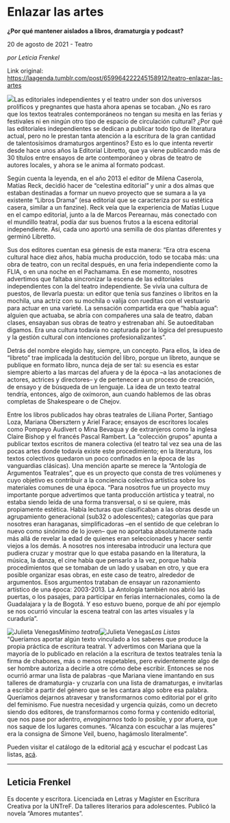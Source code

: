 # Enlazar las artes

**¿Por qué mantener aislados a libros, dramaturgia y podcast?**

20 de agosto de 2021 - Teatro

_por Leticia Frenkel_

Link original: https://laagenda.tumblr.com/post/659964222245158912/teatro-enlazar-las-artes

![](https://64.media.tumblr.com/37467164aafe0d3fc36abae300859236/626d762177263bbd-9e/s500x750/e9c9813f828af139a8c761a07feac5086e6758b3.jpg)Las editoriales independientes y el teatro under son dos universos prolíficos y pregnantes que hasta ahora apenas se tocaban. ¿No es raro que los textos teatrales contemporáneos no tengan su mesita en las ferias y festivales ni en ningún otro tipo de espacio de circulación cultural? ¿Por qué las editoriales independientes se dedican a publicar todo tipo de literatura actual, pero no le prestan tanta atención a la escritura de la gran cantidad de talentosísimos dramaturgos argentinos? Esto es lo que intenta revertir desde hace unos años la Editorial Libretto, que ya viene publicando más de 30 títulos entre ensayos de arte contemporáneo y obras de teatro de autores locales, y ahora se le anima al formato podcast.   


Según cuenta la leyenda, en el año 2013 el editor de Milena Caserola, Matías Reck, decidió hacer de “celestina editorial” y unir a dos almas que estaban destinadas a formar un nuevo proyecto que se sumara a la ya existente “Libros Drama” (esa editorial que se caracteriza por su estética casera, similar a un fanzine). Reck veía que la experiencia de Matías Luque en el campo editorial, junto a la de Marcos Perearnau, más conectado con el mundillo teatral, podía dar sus buenos frutos a la escena editorial independiente. Así, cada uno aportó una semilla de dos plantas diferentes y germinó Libretto. 

Sus dos editores cuentan esa génesis de esta manera: “Era otra escena cultural hace diez años, había mucha producción, todo se tocaba más: una obra de teatro, con un recital después, en una feria independiente como la FLIA, o en una noche en el Pachamama. En ese momento, nosotres advertimos que faltaba sincronizar la escena de las editoriales independientes con la del teatro independiente. Se vivía una cultura de puestos, de llevarla puesta: un editor que tenía sus fanzines o libritos en la mochila, una actriz con su mochila o valija con rueditas con el vestuario para actuar en una varieté. La sensación compartida era que “había agua”: alguien que actuaba, se abría con compañeres una sala de teatro, daban clases, ensayaban sus obras de teatro y estrenaban ahí. Se autoeditaban digamos. Era una cultura todavía no capturada por la lógica del presupuesto y la gestión cultural con intenciones profesionalizantes”.

Detrás del nombre elegido hay, siempre, un concepto. Para ellos, la idea de “libreto” trae implicada la destitución del libro, porque un libreto, aunque se publique en formato libro, nunca deja de ser tal: su esencia es estar siempre abierto a las marcas del afuera y de la época –a las anotaciones de actores, actrices y directores– y de pertenecer a un proceso de creación, de ensayo y de búsqueda de un lenguaje. La idea de un texto teatral tendría, entonces, algo de oxímoron, aun cuando hablemos de las obras completas de Shakespeare o de Chejov.

Entre los libros publicados hay obras teatrales de Liliana Porter, Santiago Loza, Mariana Obersztern y Ariel Farace; ensayos de escritores locales como Pompeyo Audivert o Mina Bevaqua y de extranjeros como la inglesa Claire Bishop y el francés Pascal Rambert. La “colección grupos” apunta a publicar textos escritos de manera colectiva (el teatro tal vez sea una de las pocas artes donde todavía existe este procedimiento; en la literatura, los textos colectivos quedaron un poco confinados en la época de las vanguardias clásicas). Una mención aparte se merece la “Antología de Argumentos Teatrales”, que es un proyecto que consta de tres volúmenes y cuyo objetivo es contribuir a la conciencia colectiva artística sobre los materiales comunes de una época. “Para nosotros fue un proyecto muy importante porque advertimos que tanta producción artística y teatral, no estaba siendo leída de una forma transversal, o si se quiere, más propiamente estética. Había lecturas que clasificaban a las obras desde un agrupamiento generacional (sub32 o adolescentes); categorías que para nosotres eran haraganas, simplificadoras –en el sentido de que celebran lo nuevo como sinónimo de lo joven– que no aportaba absolutamente nada más allá de revelar la edad de quienes eran seleccionades y hacer sentir viejos a los demás. A nosotres nos interesaba introducir una lectura que pudiera cruzar y mostrar que lo que estaba pasando en la literatura, la música, la danza, el cine había que pensarlo a la vez, porque había procedimientos que se tomaban de un lado y usaban en otro, y que era posible organizar esas obras, en este caso de teatro, alrededor de argumentos. Esos argumentos trataban de ensayar un razonamiento artístico de una época: 2003-2013. La Antología también nos abrió las puertas, o los pasajes, para participar en ferias internacionales, como la de Guadalajara y la de Bogotá. Y eso estuvo bueno, porque de ahí por ejemplo se nos ocurrió vincular la escena teatral con las artes visuales y la curaduría”. 

![Julieta Venegas](https://64.media.tumblr.com/331cee5e8ebed50dccdadc2d8f06052c/626d762177263bbd-98/s250x400/de2f1f3dd7b5e52b768ca43ee7e41235d851510a.jpg)*Mínimo teatral*![Julieta Venegas](https://64.media.tumblr.com/aae09d2cca955c7799f9840ca2e342f1/626d762177263bbd-25/s250x400/f6275e2a2d6c9b819c5c1c525701054564a2b064.jpg)*Las Listas*  
 “Queríamos aportar algún texto vinculado a los saberes que produce la propia práctica de escritura teatral. Y advertimos con Mariana que la mayoría de lo publicado en relación a la escritura de textos teatrales tenía la firma de chabones, más o menos respetables, pero evidentemente algo de ser hombre autoriza a decirle a otre cómo debe escribir. Entonces se nos ocurrió armar una lista de palabras -que Mariana viene imantando en sus talleres de dramaturgia- y cruzarla con una lista de dramaturgas, e invitarlas a escribir a partir del género que se les cantara algo sobre esa palabra.  Queríamos dejarnos atravesar y transformarnos como editorial por el grito del feminismo. Fue nuestra necesidad y urgencia quizás, como un decreto siendo dos editores, de transformarnos como forma y contenido editorial, que nos pase por adentro, *envaginarnos* todo lo posible, y por afuera, que nos saque de los lugares comunes. “Alcanza con escuchar a las mujeres” era la consigna de Simone Veil, bueno, hagámoslo literalmente”. 

Pueden visitar el catálogo de la editorial [acá](http://www.edlibretto.com.ar/) y escuchar el podcast Las listas, [acá](https://t.umblr.com/redirect?z=https%3A%2F%2Fopen.spotify.com%2Fepisode%2F1TNYfEfqmNc0hxUqgoJ8Am%3Fsi%3D2ccKP75vQDKuVZpqdZUh5A%26utm_source%3Dwhatsapp%26dl_branch%3D1&t=OTliZGRlYmEzODFjYjYwYzY1NDkxMzM4MTJkOGI4ZDg2OGJlMzE1NixrOUo4eWFpMw%3D%3D&b=t%3AXDz46txpppLgDp7rJlWQpw&p=https%3A%2F%2Flaagenda.tumblr.com%2Fpost%2F659964222245158912%2Fteatro-enlazar-las-artes&m=1&ts=1705436582).

  
  


---

Leticia Frenkel
---------------

Es docente y escritora. Licenciada en Letras y Magíster en Escritura Creativa por la UNTreF. Da talleres literarios para adolescentes. Publicó la novela “Amores mutantes”. 

